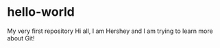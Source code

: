 # hello-world
My very first repository
Hi all, I am Hershey and I am trying to learn more about Git!
